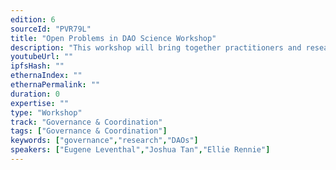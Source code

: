 ```yaml
---
edition: 6
sourceId: "PVR79L"
title: "Open Problems in DAO Science Workshop"
description: "This workshop will bring together practitioners and researchers to discuss and collaborate on open problems pertaining to DAO Science. This session will be run by the DAO Research Hub, organized by the DAO Research Collective, Metagov, and SCRF."
youtubeUrl: ""
ipfsHash: ""
ethernaIndex: ""
ethernaPermalink: ""
duration: 0
expertise: ""
type: "Workshop"
track: "Governance & Coordination"
tags: ["Governance & Coordination"]
keywords: ["governance","research","DAOs"]
speakers: ["Eugene Leventhal","Joshua Tan","Ellie Rennie"]
---
```


